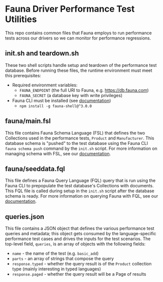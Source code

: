 # Fauna Driver Performance Test Utilities
This repo contains common files that Fauna employs to run performance tests across our drivers so we can monitor for performance regressions.

## init.sh and teardown.sh
These two shell scripts handle setup and teardown of the performance test database. Before running these files, the runtime environment must meet this prerequisites:
- Required environment variables:
  - `FAUNA_ENDPOINT` (the full URI to Fauna, e.g. https://db.fauna.com) 
  - `FAUNA_SECRET` (a database key with write privileges)
- Fauna CLI must be installed (see [documentation](https://docs.fauna.com/fauna/current/build/cli/))
  - `npm install -g fauna-shell@^3.0.0`

## fauna/main.fsl
This file contains Fauna Schema Language (FSL) that defines the two Collections used in the performance tests, `Product` and `Manufacturer`. This database schema is "pushed" to the test database using the Fauna CLI `fauna schema push` command by the `init.sh` script. For more information on managing schema with FSL, see our [documentation](https://docs.fauna.com/fauna/current/learn/schema/).

## fauna/seeddata.fql
This file defines a Fauna Query Language (FQL) query that is run using the Fauna CLI to prepopulate the test database's Collections with documents. This FQL file is called during setup in the `init.sh` script after the database schema is ready. For more information on querying Fauna with FQL, see our [documentation](https://docs.fauna.com/fauna/current/learn/query/).

## queries.json
This file contains a JSON object that defines the various performance test queries and metadata; this object gets consumed by the language-specific performance test cases and drives the inputs for the test scenarios. The top-level field, `queries`, is an array of objects with the following fields:
- `name` - the name of the test (e.g. `basic_add`)
- `parts` - an array of strings that compose the query
- `response.typed` - whether the query result is of the `Product` collection type (mainly interesting in typed languages)
- `response.paged` - whether the query result will be a Page of results
